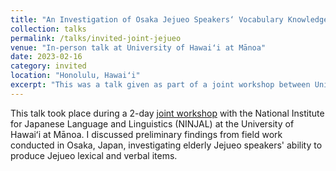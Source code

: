 ```yaml
---
title: "An Investigation of Osaka Jejueo Speakers‘ Vocabulary Knowledge"
collection: talks
permalink: /talks/invited-joint-jejueo
venue: "In-person talk at University of Hawaiʻi at Mānoa"
date: 2023-02-16
category: invited
location: "Honolulu, Hawaiʻi"
excerpt: "This was a talk given as part of a joint workshop between University of Hawaiʻi at Mānoa and the National Institute for Japanese Language and Linguistics (NINJAL)." 
---
```


This talk took place during a 2-day [joint workshop](https://ninjaluhmlinguisticsworkshop2023.wordpress.com/) with the National Institute for Japanese Language and Linguistics (NINJAL) at the University of Hawaiʻi at Mānoa. I discussed preliminary findings from field work conducted in Osaka, Japan, investigating elderly Jejueo speakers' ability to produce Jejueo lexical and verbal items. 